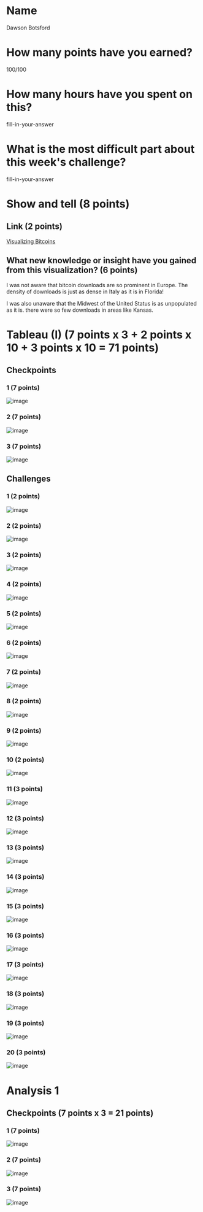 # Name
Dawson Botsford

# How many points have you earned?
100/100

# How many hours have you spent on this?

fill-in-your-answer

# What is the most difficult part about this week's challenge?

fill-in-your-answer

# Show and tell (8 points)

## Link (2 points)

[Visualizing Bitcoins](http://www.fastcoexist.com/3020559/visualized/visualizing-bitcoins-amazingly-fast-spread-around-the-world)

## What new knowledge or insight have you gained from this visualization? (6 points)
I was not aware that bitcoin downloads are so prominent in Europe. The density of downloads is just as dense in Italy as it is in Florida!

I was also unaware that the Midwest of the United Status is as unpopulated as it is. there were so few downloads in areas like Kansas.

# Tableau (I) (7 points x 3 + 2 points x 10 + 3 points x 10 = 71 points)

## Checkpoints

### 1 (7 points)

![image](http://i.imgur.com/q6YqCtP.png)

### 2 (7 points)

![image](http://i.imgur.com/ugcRfap.png)

### 3 (7 points)

![image](http://i.imgur.com/PO8c5Ed.png)

## Challenges

### 1 (2 points)

![image](http://i.imgur.com/DEtUxRb.png)

### 2 (2 points)

![image](http://i.imgur.com/b7AA6fQ.png)

### 3 (2 points)

![image](http://i.imgur.com/6sXOZAc.png)

### 4 (2 points)

![image](http://i.imgur.com/6LrSxSj.png)

### 5 (2 points)

![image](http://i.imgur.com/ToVONyv.png)

### 6 (2 points)

![image](http://i.imgur.com/JEs7IR4.png)

### 7 (2 points)

![image](http://i.imgur.com/PUj7MVP.png)

### 8 (2 points)

![image](http://i.imgur.com/tUvA24N.png)

### 9 (2 points)

![image](http://i.imgur.com/KBSBst6.png)

### 10 (2 points)

![image](http://i.imgur.com/evyEd51.png)

### 11 (3 points)

![image](http://i.imgur.com/VGyNLIW.png)

### 12 (3 points)

![image](http://i.imgur.com/DgV2J7Q.png)

### 13 (3 points)

![image](http://i.imgur.com/fpugDBB.png)

### 14 (3 points)

![image](http://i.imgur.com/pgPaIhp.png)

### 15 (3 points)

![image](http://i.imgur.com/apU0PZ2.png)

### 16 (3 points)

![image](http://i.imgur.com/dwrYusS.png)

### 17 (3 points)

![image](image.png?raw=true)

### 18 (3 points)

![image](image.png?raw=true)

### 19 (3 points)

![image](image.png?raw=true)

### 20 (3 points)

![image](image.png?raw=true)


# Analysis 1

## Checkpoints (7 points x 3 = 21 points)

### 1 (7 points)

![image](http://i.imgur.com/dTQkwQ3.png)

### 2 (7 points)

![image](http://i.imgur.com/8ChFy5P.png)

### 3 (7 points)

![image](http://i.imgur.com/W360Bg3.png)
